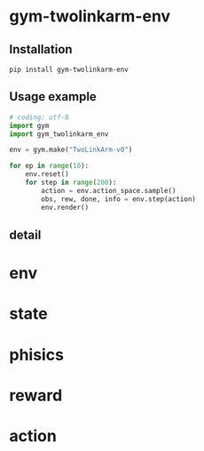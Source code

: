 # gym-twolinkarm-env

## Installation
```
pip install gym-twolinkarm-env
```

## Usage example
``` python
# coding: utf-8
import gym
import gym_twolinkarm_env

env = gym.make("TwoLinkArm-v0")

for ep in range(10):
    env.reset()
    for step in range(200):
        action = env.action_space.sample()
        obs, rew, done, info = env.step(action)
        env.render()
```

## detail
# env
# state
# phisics
# reward
# action